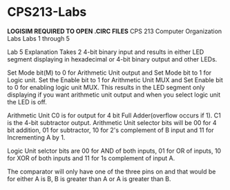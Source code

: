 # CPS213-Labs
**LOGISIM REQUIRED TO OPEN .CIRC FILES**
CPS 213 Computer Organization Labs
Labs 1 through 5

Lab 5 Explanation
Takes 2 4-bit binary input and results in either LED segment displaying in hexadecimal or 4-bit binary output and other LEDs.

Set Mode bit(M) to 0 for Arithmetic Unit output and Set Mode bit to 1 for Logic unit. Set the Enable bit to 1 for Arithmetic Unit MUX and Set Enable bit to 0 for enabling logic unit MUX. This results in the LED segment only displaying if you want arithmetic unit output and when you select logic unit the LED is off. 

Arithmetic Unit C0 is for output for 4 bit Full Adder(overflow occurs if 1). C1 is the 4-bit subtractor output. Arithmetic Unit selector bits will be 00 for 4 bit addition, 01 for subtractor, 10 for 2's complement of B input and 11 for Incrementing A by 1.

Logic Unit selctor bits are 00 for AND of both inputs, 01 for OR of inputs, 10 for XOR of both inputs and 11 for 1s complement of input A.

The comparator will only have one of the three pins on and that would be for either A is B, B is greater than A or A is greater than B.
